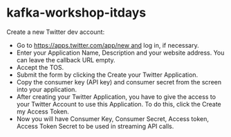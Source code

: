 # kafka-workshop-itdays
Create a new Twitter dev account:
- Go to https://apps.twitter.com/app/new and log in, if necessary.
- Enter your Application Name, Description and your website address. You can leave the callback URL empty.
- Accept the TOS.
- Submit the form by clicking the Create your Twitter Application.
- Copy the consumer key (API key) and consumer secret from the screen into your application.
- After creating your Twitter Application, you have to give the access to your Twitter Account to use this Application. To do this, click the Create my Access Token.
- Now you will have Consumer Key, Consumer Secret, Access token, Access Token Secret to be used in streaming API calls.
